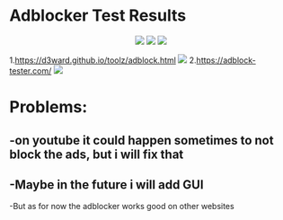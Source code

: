 
# Adblocker Test Results
<p align="center">
  <a href='license'><img src='https://raster.shields.io/badge/License-AGPL3.0%20LIcense-16c60c.svg?style=for-the-badge'></a>
  <a href='https://github.com/Unknownio/adblocker/releases'><img src='https://raster.shields.io/badge/Project-Releases-red.svg?style=for-the-badge'></a>
  <a href='#'><img src='https://raster.shields.io/badge/Language-HTML-orange.svg?style=for-the-badge'></a>
</p>

1.https://d3ward.github.io/toolz/adblock.html
![](https://user-images.githubusercontent.com/62576440/154764550-c0bc5d6b-5e1a-4fd3-a0dc-56566ae7197d.png)
2.https://adblock-tester.com/
![](https://user-images.githubusercontent.com/62576440/156704433-94601af9-e3b7-4c8c-a050-18592474c59f.png)

# Problems:
-on youtube it could happen sometimes to not block the ads, but i will fix that
-
-Maybe in the future i will add GUI
-
-But as for now the adblocker works good on other websites
